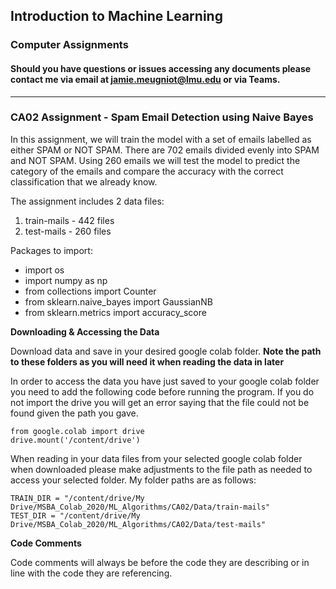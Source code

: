 ## Introduction to Machine Learning
### Computer Assignments 
#### Should you have questions or issues accessing any documents please contact me via email at jamie.meugniot@lmu.edu or via Teams. 
_________________________________________________________________________________________________________________________________________________________________________________

### CA02 Assignment - Spam Email Detection using Naive Bayes

In this assignment, we will train the model with a set of emails labelled as either SPAM or NOT SPAM. There are 702 emails divided evenly into SPAM and NOT SPAM. Using 260 emails we will test the model to predict the category of the emails and compare the accuracy with the correct classification that we already know. 

The assignment includes 2 data files: 
1. train-mails - 442 files
2. test-mails - 260 files

Packages to import: 
- import os 
- import numpy as np
- from collections import Counter
- from sklearn.naive_bayes import GaussianNB
- from sklearn.metrics import accuracy_score

**Downloading & Accessing the Data**

Download data and save in your desired google colab folder. **Note the path to these folders as you will need it when reading the data in later**

In order to access the data you have just saved to your google colab folder you need to add the following code before running the program. If you do not import the drive you will get an error saying that the file could not be found given the path you gave. 

    from google.colab import drive
    drive.mount('/content/drive')

When reading in your data files from your selected google colab folder when downloaded please make adjustments to the file path as needed to access your selected folder. My folder paths are as follows: 

    TRAIN_DIR = "/content/drive/My Drive/MSBA_Colab_2020/ML_Algorithms/CA02/Data/train-mails"
    TEST_DIR = "/content/drive/My Drive/MSBA_Colab_2020/ML_Algorithms/CA02/Data/test-mails"

**Code Comments**

Code comments will always be before the code they are describing or in line with the code they are referencing. 
